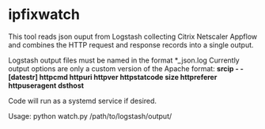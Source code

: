 # ipfixwatch

This tool reads json ouput from Logstash collecting Citrix Netscaler Appflow and combines the
HTTP request and response records into a single output.

Logstash output files must be named in the format \*_json.log
Currently output options are only a custom version of the Apache format:
**srcip - - \[datestr\] httpcmd httpuri httpver httpstatcode size httpreferer httpuseragent dsthost**

Code will run as a systemd service if desired.

Usage:
python watch.py /path/to/logstash/output/